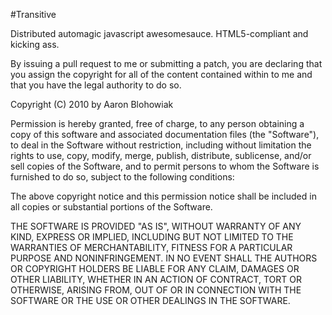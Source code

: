 #Transitive

Distributed automagic javascript awesomesauce.  HTML5-compliant and kicking ass.

By issuing a pull request to me or submitting a patch, you are declaring that you assign the copyright for all of the content contained within to me and that you have the legal authority to do so.

Copyright (C) 2010 by Aaron Blohowiak

Permission is hereby granted, free of charge, to any person obtaining a copy of this software and associated documentation files (the "Software"), to deal in the Software without restriction, including without limitation the rights to use, copy, modify, merge, publish, distribute, sublicense, and/or sell copies of the Software, and to permit persons to whom the Software is furnished to do so, subject to the following conditions:

The above copyright notice and this permission notice shall be included in all copies or substantial portions of the Software.

THE SOFTWARE IS PROVIDED "AS IS", WITHOUT WARRANTY OF ANY KIND, EXPRESS OR IMPLIED, INCLUDING BUT NOT LIMITED TO THE WARRANTIES OF MERCHANTABILITY, FITNESS FOR A PARTICULAR PURPOSE AND NONINFRINGEMENT. IN NO EVENT SHALL THE AUTHORS OR COPYRIGHT HOLDERS BE LIABLE FOR ANY CLAIM, DAMAGES OR OTHER LIABILITY, WHETHER IN AN ACTION OF CONTRACT, TORT OR OTHERWISE, ARISING FROM, OUT OF OR IN CONNECTION WITH THE SOFTWARE OR THE USE OR OTHER DEALINGS IN THE SOFTWARE.